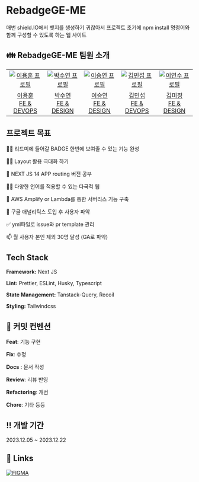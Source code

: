 # RebadgeGE-ME

매번 shield.IO에서 뱃지를 생성하기 귀찮아서 프로젝트 초기에 npm install 명령어와
함께 구성할 수 있도록 하는 웹 사이트

## 👪 RebadgeGE-ME 팀원 소개

<table>
  <tr>
    <td align="center" width="150px">
      <a href="https://github.com/2YH02" target="_blank">
        <img src="https://avatars.githubusercontent.com/u/125336070?v=4" alt=
        "이용훈 프로필" />
      </a>
    </td>
    <td align="center" width="150px">
      <a href="https://github.com/suyeonnnnnnn" target="_blank">
        <img src="https://avatars.githubusercontent.com/u/92326949?v=4" alt="박수연 프로필" />
      </a>
    </td>
    <td align="center" width="150px">
      <a href="https://github.com/ewinkite" target="_blank">
        <img src="https://avatars.githubusercontent.com/u/139189610?v=4" alt="이승연 프로필" />
      </a>
    </td>
    </td>
    <td align="center" width="150px">
      <a href="https://github.com/LikeFireAndSky" target="_blank">
        <img src="https://avatars.githubusercontent.com/u/107862297?v=4"alt="김민섭 프로필" />
      </a>
    </td>
    <td align="center" width="150px">
      <a href="https://github.com/mysdpy30s" target="_blank">
        <img src="https://avatars.githubusercontent.com/u/137375435?v=4"alt="이연수 프로필" />
      </a>
    </td>
  </tr>
  <tr> 
    <td align="center">
      <a href="https://github.com/2YH02" target="_blank">
        이용훈<br />
        FE & DEVOPS
      </a>
    </td>
    <td align="center">
      <a href="https://github.com/suyeonnnnnnn" target="_blank">
        박수연<br />
        FE & DESIGN
      </a>
    </td>
    <td align="center">
      <a href="https://github.com/ewinkite" target="_blank">
        이승연<br />
        FE & DESIGN
      </a>
    </td>
    <td align="center">
      <a href="https://github.com/LikeFireAndSky" target="_blank">
        김민섭<br />
        FE & DEVOPS
      </a>
    </td>
    <td align="center">
      <a href="https://github.com/mysdpy30s" target="_blank">
        김미정<br />
        FE & DESIGN
      </a>
    </td>
  </tr>
</table>

## 프로젝트 목표

👩‍💻 리드미에 들어갈 BADGE 한번에 보여줄 수 있는 기능 완성

🐱‍🏍 Layout 활용 극대화 하기

🧠 NEXT JS 14 APP routing 버전 공부

👯‍♀️ 다양한 언어를 적용할 수 있는 다국적 웹

🤔 AWS Amplify or Lambda를 통한 서버리스 기능 구축

💬 구글 애널리틱스 도입 후 사용자 파악

✅ yml파일로 issue와 pr template 관리

📫 월 사용자 본인 제외 30명 달성 (GA로 파악)

## Tech Stack

**Framework:** Next JS

**Lint:** Prettier, ESLint, Husky, Typescript

**State Management:** Tanstack-Query, Recoil

**Styling:** Tailwindcss

## **💫 커밋 컨벤션**

**Feat**: 기능 구현

**Fix**: 수정

**Docs** : 문서 작성

**Review**: 리뷰 반영

**Refactoring**: 개선

**Chore**: 기타 등등

## ‼ 개발 기간

2023.12.05 ~ 2023.12.22

## 🔗 Links

[![FIGMA](https://img.shields.io/badge/Figma-F24E1E?style=for-the-badge&logo=figma&logoColor=white)](https://www.figma.com/file/wwBhV6E4GxZ40tfZTM22oC/Untitled?type=whiteboard&node-id=0%3A1&t=Pvs6kZlJiCS8480b-1)
